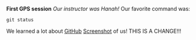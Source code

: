 **First GPS session**
*Our instructor was Hanah!*
Our favorite command was:

```git status```

We learned a lot about [GitHub](https://github.com/anamanda/phase-0-gps-1)
[Screenshot](https://github.com/anamanda/phase-0-gps-1/blob/master/Screen%20Shot%202016-06-20%20at%206.01.52%20PM.png) of us! 
THIS IS A CHANGE!!!

